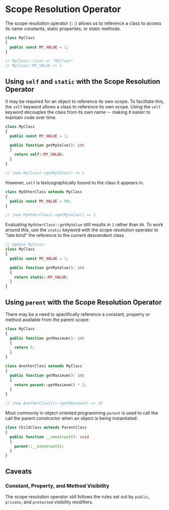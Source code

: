 # Scope Resolution Operator

The scope resolution operator (`::`) allows us to reference a class to access its name constants, static properties, or static methods.

```php
class MyClass
{
  public const MY_VALUE = 1;
}

// MyClass::class => "MyClass"
// MyClass::MY_VALUE => 1
```

## Using `self` and `static` with the Scope Resolution Operator

It may be required for an object to reference its own scope. To facilitate this, the `self` keyword allows a class to reference its own scope. Using the `self` keyword decouples the class from its own name -- making it easier to maintain code over time.

```php
class MyClass
{
  public const MY_VALUE = 1;

  public function getMyValue(): int
  {
    return self::MY_VALUE;
  }
}

// (new MyClass)->getMyValue() => 1
```

However, `self` is lexicographically bound to the class it appears in.

```php
class MyOtherClass extends MyClass
{
  public const MY_VALUE = 99;
}

// (new MyOtherClass)->getMyValue() => 1
```

Evaluating `MyOtherClass::getMyValue` still results in `1` rather than `99`. To work around this, use the `static` keyword with the scope resolution operator to "late bind" the reference to the current descendent class.

```php
// Update MyClass:
class MyClass
{
  public const MY_VALUE = 1;

  public function getMyValue(): int
  {
    return static::MY_VALUE;
  }
}
```

## Using `parent` with the Scope Resolution Operator

There may be a need to specifically reference a constant, property or method available from the parent scope:

```php
class MyClass
{
  public function getMaximum(): int
  {
    return 5;
  }
}

class AnotherClass extends MyClass
{
  public function getMaximum(): int
  {
    return parent::getMaximum() * 2;
  }
}

// (new AnotherClass())->getMaximum() => 10
```

Most commonly in object oriented programming `parent` is used to call the call the parent constructor when an object is being instantiated:

```php
class ChildClass extends ParentClass
{
  public function __construct(): void
  {
    parent::__construct();
  }
}
```

## Caveats

### Constant, Property, and Method Visibility

The scope resolution operator still follows the rules set out by `public`, `private`, and `protected` visibility modifiers.
